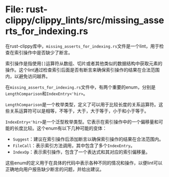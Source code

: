 # File: rust-clippy/clippy_lints/src/missing_asserts_for_indexing.rs

在rust-clippy库中，`missing_asserts_for_indexing.rs`文件是一个lint，用于检查在索引操作中是否缺少了断言。

索引操作是指使用`[]`运算符从数组、切片或者其他类似的数据结构中获取元素的操作。这个lint通过检查索引后面是否有断言来确保索引操作的结果在合法范围内，以避免访问越界。

在`missing_asserts_for_indexing.rs`文件中，有两个重要的enum，分别是`LengthComparison`和`IndexEntry<'hir>`。

`LengthComparison`是一个枚举类型，定义了可以用于比较长度的关系运算符。这些关系运算符可以是相等，不等于，大于，大于等于，小于和小于等于。

`IndexEntry<'hir>`是一个泛型枚举类型。它表示在索引操作中的一个偏移量和可能的长度比较。这个enum有以下几种可能的变体：
- `Suggest`：建议在索引操作后添加断言以确保索引操作的结果在合法范围内。
- `FileCall`：表示索引方法调用，其中包含了多个`IndexEntry`。
- `IndexOp`：表示索引操作，包含了一个表达式和其对应的索引偏移量。

这些enum的定义用于在具体的代码中表示各种不同的情况和操作，以便lint可以正确地向用户报告缺少断言的问题，并给出建议。

